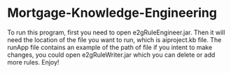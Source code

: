 # Mortgage-Knowledge-Engineering
To run this program, first you need to open e2gRuleEngineer.jar. 
Then it will need the location of the file you want to run, which is aiproject.kb file.
The runApp file contains an example of the path of file
if you intent to make changes, you could open e2gRuleWriter.jar which you can delete or add more rules. 
Enjoy!
